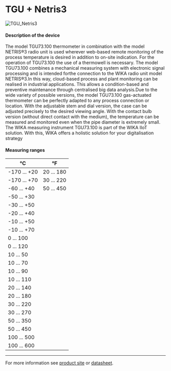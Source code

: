 # TGU + Netris3

![TGU_Netris3](https://github.com/WIKA-Group/javascript_parsers/assets/150794150/b6cbdd60-1139-4051-9ee3-33fafb801040)

#### Description of the device

The model TGU73.100 thermometer in combination with the model NETRIS®3 radio unit is used wherever web-based remote monitoring of the process temperature is desired in addition to on-site indication. For the operation of TGU73.100 the use of a thermowell is necessary.
The model TGU73.100 combines a mechanical measuring system with electronic signal processing and is intended forthe connection to the WIKA radio unit model NETRIS®3.In this way, cloud-based process and plant monitoring can be realised in industrial applications.
This allows a condition-based and preventive maintenance through centralised big data analysis.Due to the wide variety of possible versions, the model TGU73.100 gas-actuated thermometer can be perfectly adapted to any process connection or location. With the adjustable stem and dial version, the case can be adjusted precisely to the desired viewing angle. With the contact bulb version (without direct contact with the medium), the temperature can be measured and monitored even when the pipe diameter is extremely small.
The WIKA measuring instrument TGU73.100 is part of the 
WIKA IIoT solution. With this, WIKA offers a holistic solution 
for your digitalisation strategy

#### Measuring ranges

°C | °F 
---|---
-170 ... +20 | 20 ... 180
-170 ... +70 | 30 ... 220
-60 ... +40 | 50 ... 450
-50 ... +30 |
-30 ... +50 |
-20 ... +40 |
-10 ... +50 |
-10 ... +70 |
0 ... 100 |
0 ... 120 |
10 ... 50 |
10 ... 70 |
10 ... 90 |
10 ... 110 |
20 ... 140 |
20 ... 180 |
30 ... 220 |
30 ... 270 |
50 ... 350 |
50 ... 450 |
100 ... 500 |
100 ... 600 |

---

For more information see [product site](https://www.wika.com/en-en/tgu73_100.WIKA?highlightedText=TGU) or [datasheet](https://www.wika.com/media/Data-sheets/Temperature/Dial-thermometers/ds_tv1713_en_co.pdf).
